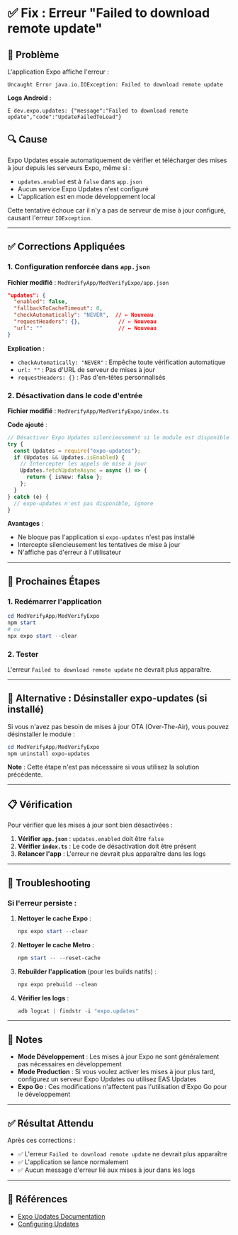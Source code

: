 # ✅ Fix : Erreur "Failed to download remote update"

## 🐛 Problème

L'application Expo affiche l'erreur :

```
Uncaught Error java.io.IOException: Failed to download remote update
```

**Logs Android** :

```
E dev.expo.updates: {"message":"Failed to download remote update","code":"UpdateFailedToLoad"}
```

## 🔍 Cause

Expo Updates essaie automatiquement de vérifier et télécharger des mises à jour depuis les serveurs Expo, même si :

- `updates.enabled` est à `false` dans `app.json`
- Aucun service Expo Updates n'est configuré
- L'application est en mode développement local

Cette tentative échoue car il n'y a pas de serveur de mise à jour configuré, causant l'erreur `IOException`.

---

## ✅ Corrections Appliquées

### 1. Configuration renforcée dans `app.json`

**Fichier modifié** : `MedVerifyApp/MedVerifyExpo/app.json`

```json
"updates": {
  "enabled": false,
  "fallbackToCacheTimeout": 0,
  "checkAutomatically": "NEVER",  // ← Nouveau
  "requestHeaders": {},            // ← Nouveau
  "url": ""                        // ← Nouveau
}
```

**Explication** :

- `checkAutomatically: "NEVER"` : Empêche toute vérification automatique
- `url: ""` : Pas d'URL de serveur de mises à jour
- `requestHeaders: {}` : Pas d'en-têtes personnalisés

### 2. Désactivation dans le code d'entrée

**Fichier modifié** : `MedVerifyApp/MedVerifyExpo/index.ts`

**Code ajouté** :

```typescript
// Désactiver Expo Updates silencieusement si le module est disponible
try {
  const Updates = require("expo-updates");
  if (Updates && Updates.isEnabled) {
    // Intercepter les appels de mise à jour
    Updates.fetchUpdateAsync = async () => {
      return { isNew: false };
    };
  }
} catch (e) {
  // expo-updates n'est pas disponible, ignore
}
```

**Avantages** :

- Ne bloque pas l'application si `expo-updates` n'est pas installé
- Intercepte silencieusement les tentatives de mise à jour
- N'affiche pas d'erreur à l'utilisateur

---

## 🚀 Prochaines Étapes

### 1. Redémarrer l'application

```powershell
cd MedVerifyApp/MedVerifyExpo
npm start
# ou
npx expo start --clear
```

### 2. Tester

L'erreur `Failed to download remote update` ne devrait plus apparaître.

---

## 🔧 Alternative : Désinstaller expo-updates (si installé)

Si vous n'avez pas besoin de mises à jour OTA (Over-The-Air), vous pouvez désinstaller le module :

```powershell
cd MedVerifyApp/MedVerifyExpo
npm uninstall expo-updates
```

**Note** : Cette étape n'est pas nécessaire si vous utilisez la solution précédente.

---

## 📋 Vérification

Pour vérifier que les mises à jour sont bien désactivées :

1. **Vérifier `app.json`** : `updates.enabled` doit être `false`
2. **Vérifier `index.ts`** : Le code de désactivation doit être présent
3. **Relancer l'app** : L'erreur ne devrait plus apparaître dans les logs

---

## 🐛 Troubleshooting

### Si l'erreur persiste :

1. **Nettoyer le cache Expo** :

   ```powershell
   npx expo start --clear
   ```

2. **Nettoyer le cache Metro** :

   ```powershell
   npm start -- --reset-cache
   ```

3. **Rebuilder l'application** (pour les builds natifs) :

   ```powershell
   npx expo prebuild --clean
   ```

4. **Vérifier les logs** :
   ```powershell
   adb logcat | findstr -i "expo.updates"
   ```

---

## 📝 Notes

- **Mode Développement** : Les mises à jour Expo ne sont généralement pas nécessaires en développement
- **Mode Production** : Si vous voulez activer les mises à jour plus tard, configurez un serveur Expo Updates ou utilisez EAS Updates
- **Expo Go** : Ces modifications n'affectent pas l'utilisation d'Expo Go pour le développement

---

## ✅ Résultat Attendu

Après ces corrections :

- ✅ L'erreur `Failed to download remote update` ne devrait plus apparaître
- ✅ L'application se lance normalement
- ✅ Aucun message d'erreur lié aux mises à jour dans les logs

---

## 🔗 Références

- [Expo Updates Documentation](https://docs.expo.dev/versions/latest/sdk/updates/)
- [Configuring Updates](https://docs.expo.dev/eas-update/introduction/)




